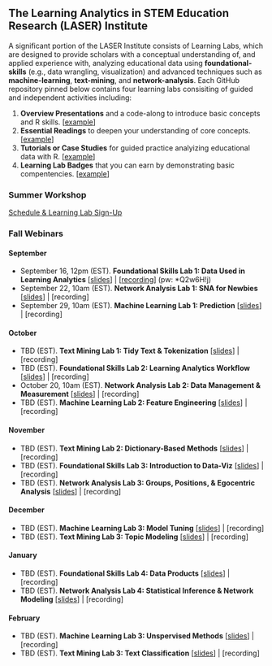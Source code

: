 ## The Learning Analytics in STEM Education Research (LASER) Institute 

A significant portion of the LASER Institute consists of Learning Labs, which are designed to provide scholars with a conceptual understanding of, and applied experience with, analyzing educational data using **foundational-skills** (e.g., data wrangling, visualization) and advanced techniques such as  **machine-learning**, **text-mining**, and **network-analysis**. Each GitHub repository pinned below contains four learning labs consisiting of guided and independent activities including:
1.  **Overview Presentations** and a code-along to introduce basic concepts and R skills. [[example](https://laser-institute.github.io/network-analysis/lab-4/sna-lab-4-slides.html)] 
2.  **Essential Readings** to deepen your understanding of core concepts. [[example](https://laser-institute.github.io/network-analysis/lab-4/sna-lab-4-readings.html)]
3.  **Tutorials or Case Studies** for guided practice analyizing educational data with R. [[example](https://laser-institute.github.io/network-analysis/lab-4/sna-lab-4-case-study-key.html)]
4.  **Learning Lab Badges** that you can earn by demonstrating basic compentencies. [[example](https://laser-institute.github.io/network-analysis/lab-4/sna-lab-4-badge.html)]

### Summer Workshop
[Schedule & Learning Lab Sign-Up](https://docs.google.com/document/d/1_vI6pf00ozJOHOooTNZh9g3P0KacxYWDo74fin_5Kgw/edit?usp=sharing)

### Fall Webinars
#### September
- September 16, 12pm (EST). **Foundational Skills Lab 1: Data Used in Learning Analytics** [[slides](https://laser-institute.github.io/foundational-skills/foundation_lab_1/index.html#1)] | [[recording](https://ncsu.zoom.us/rec/share/Vy41XB4h0qCXiBnDON5-tfqormiBxC4QqOkcvAE3KvWdo6BKm8NXPTHXpqe31sO2.9Cq8Gs9Wz-96UBJa)] (pw: *Q2w6H!j)
- September 22, 10am (EST). **Network Analysis Lab 1: SNA for Newbies** [[slides](https://laser-institute.github.io/network-analysis/lab-1/sna-lab-1-slides.html#1)] | [recording]
- September 29, 10am (EST). **Machine Learning Lab 1: Prediction** [[slides](https://laser-institute.github.io/machine-learning/lab-1/ll-1-overview-presentation.html#1)] | [recording]

#### October
- TBD (EST). **Text Mining Lab 1: Tidy Text & Tokenization** [[slides](https://laser-institute.github.io/text-mining/lab-1/slides/tm-lab-1-slides.html)] | [recording]
- TBD (EST). **Foundational Skills Lab 2: Learning Analytics Workflow** [[slides](https://laser-institute.github.io/foundational-skills/foundation_lab_2/la_workflow_slides.html)] | [recording]
- October 20, 10am (EST). **Network Analysis Lab 2: Data Management & Measurement** [[slides](https://laser-institute.github.io/network-analysis/lab-2/sna-lab-2-slides.html#1)] | [recording]
- TBD (EST). **Machine Learning Lab 2: Feature Engineering** [[slides](https://laser-institute.github.io/machine-learning/lab-2/ll-2-overview-presentation.html#1)] | [recording]

#### November
- TBD (EST). **Text Mining Lab 2: Dictionary-Based Methods** [[slides](https://laser-institute.github.io/text-mining/lab-2/slides/tm-lab-2-slides.html)] | [recording]
- TBD (EST). **Foundational Skills Lab 3: Introduction to Data-Viz** [[slides](https://laser-institute.github.io/foundational-skills/foundation_lab_3/intro_dataviz.html)] | [recording]
- TBD (EST). **Network Analysis Lab 3: Groups, Positions, & Egocentric Analysis** [[slides](https://laser-institute.github.io/network-analysis/lab-3/sna-lab-3-slides.html#1)] | [recording]

#### December
- TBD (EST). **Machine Learning Lab 3: Model Tuning** [[slides](https://laser-institute.github.io/machine-learning/lab-3/ll-3-overview-presentation.html#1)] | [recording]
- TBD (EST). **Text Mining Lab 3: Topic Modeling** [[slides](https://laser-institute.github.io/text-mining/lab-3/tm-lab-3-slides.html)] | [recording]

#### January
- TBD (EST). **Foundational Skills Lab 4: Data Products** [[slides](https://laser-institute.github.io/foundational-skills/foundation_lab_4/lab4_product_slides.html#1)] | [recording]
- TBD (EST). **Network Analysis Lab 4: Statistical Inference & Network Modeling** [[slides](https://laser-institute.github.io/network-analysis/lab-4/sna-lab-4-slides.html#1)] | [recording]

#### February
- TBD (EST). **Machine Learning Lab 3: Unspervised Methods** [[slides](https://laser-institute.github.io/machine-learning/lab-4/ll-4-overview-presentation.html#1)] | [recording]
- TBD (EST). **Text Mining Lab 3: Text Classification** [[slides](https://laser-institute.github.io/text-mining/lab-4/slides/tm-lab-4-slides.html)] | [recording]
